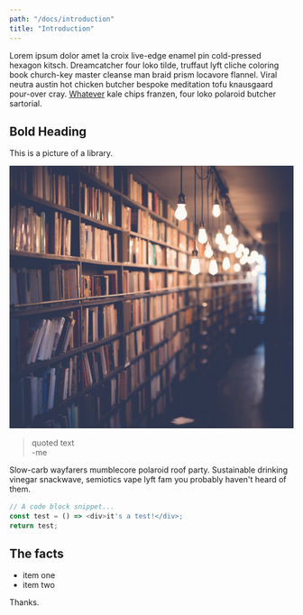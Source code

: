 ```yaml
---
path: "/docs/introduction"
title: "Introduction"
---
```

Lorem ipsum dolor amet la croix live-edge enamel pin cold-pressed hexagon kitsch. Dreamcatcher four loko tilde, truffaut lyft cliche coloring book church-key master cleanse man braid prism locavore flannel. Viral neutra austin hot chicken butcher bespoke meditation tofu knausgaard pour-over cray. [Whatever](https://grommet.io) kale chips franzen, four loko polaroid butcher sartorial.

## **Bold Heading**

This is a picture of a library.

![the library](images/library.jpg)

> quoted text  
> -me

Slow-carb wayfarers mumblecore polaroid roof party. Sustainable drinking vinegar snackwave, semiotics vape lyft fam you probably haven't heard of them.

```javascript
// A code block snippet...
const test = () => <div>it's a test!</div>;
return test;
```

## The facts

- item one
- item two

Thanks.